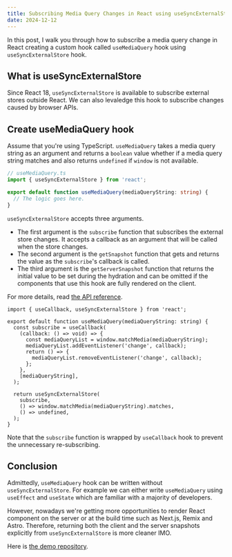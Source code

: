 ```yaml
---
title: Subscribing Media Query Changes in React using useSyncExternalStore
date: 2024-12-12
---
```


In this post, I walk you through how to subscribe a media query change in React creating a custom hook called `useMediaQuery` hook using `useSyncExternalStore` hook.

## What is useSyncExternalStore

Since React 18, `useSyncExternalStore` is available to subscribe external stores outside React. We can also levaledge this hook to subscribe changes caused by browser APIs.

## Create useMediaQuery hook

Assume that you're using TypeScript. `useMediaQuery` takes a media query string as an argument and returns a `boolean` value whether if a media query string matches and also returns `undefined` if `window` is not available.

```typescript
// useMediaQuery.ts
import { useSyncExternalStore } from 'react';

export default function useMediaQuery(mediaQueryString: string) {
  // The logic goes here.
}
```

`useSyncExternalStore` accepts three arguments.

- The first argument is the `subscribe` function that subscribes the external store changes. It accepts a callback as an argument that will be called when the store changes.
- The second argument is the `getSnapshot` function that gets and returns the value as the `subscribe`'s callback is called.
- The third argument is the `getServerSnapshot` function that returns the initial value to be set during the hydration and can be omitted if the components that use this hook are fully rendered on the client.

For more details, read [the API reference](https://react.dev/reference/react/useSyncExternalStore).

```tsx
import { useCallback, useSyncExternalStore } from 'react';

export default function useMediaQuery(mediaQueryString: string) {
  const subscribe = useCallback(
    (callback: () => void) => {
      const mediaQueryList = window.matchMedia(mediaQueryString);
      mediaQueryList.addEventListener('change', callback);
      return () => {
        mediaQueryList.removeEventListener('change', callback);
      };
    },
    [mediaQueryString],
  );

  return useSyncExternalStore(
    subscribe,
    () => window.matchMedia(mediaQueryString).matches,
    () => undefined,
  );
}
```

Note that the `subscribe` function is wrapped by `useCallback` hook to prevent the unnecessary re-subscribing.

## Conclusion

Admittedly, `useMediaQuery` hook can be written without `useSyncExternalStore`. For example we can either write `useMediaQuery` using `useEffect` and `useState` which are familiar with a majority of developers.

However, nowadays we're getting more opportunities to render React component on the server or at the build time such as Next.js, Remix and Astro. Therefore, returning both the client and the server snapshots explicitly from `useSyncExternalStore` is more cleaner IMO.

Here is [the demo repository](https://github.com/m-kawafuji/use-syncexternalstore-demo).

